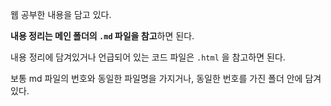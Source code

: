 웹 공부한 내용을 담고 있다.

**내용 정리는 메인 폴더의 `.md` 파일을 참고**하면 된다.



내용 정리에 담겨있거나 언급되어 있는 코드 파일은 `.html` 을 참고하면 된다.

보통 md 파일의 번호와 동일한 파일명을 가지거나, 동일한 번호를 가진 폴더 안에 담겨있다.

